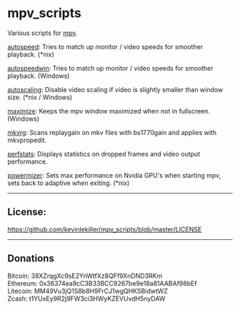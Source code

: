 # mpv_scripts
Various scripts for [mpv](https://mpv.io/).

[autospeed](https://github.com/kevinlekiller/mpv_scripts/tree/master/autospeed/): Tries to match up monitor / video speeds for smoother playback. (*nix)

[autospeedwin](https://github.com/kevinlekiller/mpv_scripts/tree/master/autospeedwin/): Tries to match up monitor / video speeds for smoother playback. (Windows)

[autoscaling](https://github.com/kevinlekiller/mpv_scripts/tree/master/autoscaling/): Disable video scaling if video is slightly smaller than window size. (*nix / Windows)

[maximize](https://github.com/kevinlekiller/mpv_scripts/tree/master/maximize/): Keeps the mpv window maximized when not in fullscreen. (Windows)

[mkvrg](https://github.com/kevinlekiller/mpv_scripts/tree/master/mkvrg/): Scans replaygain on mkv files with bs1770gain and applies with mkvpropedit.

[perfstats](https://github.com/kevinlekiller/mpv_scripts/tree/master/perfstats/): Displays statistics on dropped frames and video output performance.

[powermizer](https://github.com/kevinlekiller/mpv_scripts/tree/master/powermizer/): Sets max performance on Nvidia GPU's when starting mpv, sets back to adaptive when exiting. (*nix)

----
## License:

https://github.com/kevinlekiller/mpv_scripts/blob/master/LICENSE

----
## Donations
Bitcoin: 38XZrqgXc9sE2YnWtfXz8QFf9XnDND3RKm  
Ethereum: 0x36374ea9cC3B33BCC9267be9e18a81AABAf98bEf  
Litecoin: MM49Vu3jQ1S8b8H9FrCJ1wgQHKSBidwtWZ  
Zcash: t1YUxEy9R2j9FW3ci3HWyKZEVUvdH5nyDAW
